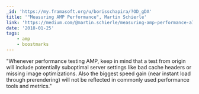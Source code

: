 ```yaml
---
_id: 'https://my.framasoft.org/u/borisschapira/?OD_gDA'
title: '"Measuring AMP Performance", Martin Schierle'
link: 'https://medium.com/@martin.schierle/measuring-amp-performance-a75a804bb9b1'
date: '2018-01-25'
tags:
    - amp
    - boostmarks
---
```


<div class="markdown"><p>&quot;Whenever performance testing AMP, keep in mind that a test from origin will include potentially suboptimal server settings like bad cache headers or missing image optimizations. Also the biggest speed gain (near instant load through prerendering) will not be reflected in commonly used performance tools and metrics.&quot;
</p></div>
